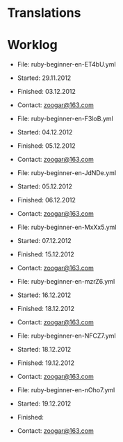 Translations
============

# Worklog

* File: ruby-beginner-en-ET4bU.yml
* Started: 29.11.2012
* Finished: 03.12.2012
* Contact: zoogar@163.com

* File: ruby-beginner-en-F3loB.yml
* Started: 04.12.2012
* Finished: 05.12.2012
* Contact: zoogar@163.com

* File: ruby-beginner-en-JdNDe.yml
* Started: 05.12.2012
* Finished: 06.12.2012
* Contact: zoogar@163.com

* File: ruby-beginner-en-MxXx5.yml
* Started: 07.12.2012
* Finished: 15.12.2012
* Contact: zoogar@163.com

* File: ruby-beginner-en-mzrZ6.yml
* Started: 16.12.2012
* Finished: 18.12.2012
* Contact: zoogar@163.com

* File: ruby-beginner-en-NFCZ7.yml
* Started: 18.12.2012
* Finished: 19.12.2012
* Contact: zoogar@163.com

* File: ruby-beginner-en-nOho7.yml
* Started: 19.12.2012
* Finished:
* Contact: zoogar@163.com
